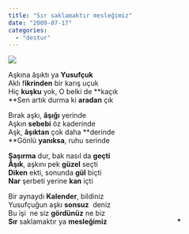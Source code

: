 ```yaml
---
title: "Sır saklamaktır mesleğimiz"
date: "2009-07-17"
categories: 
  - "destur"
---
```


![](/uploads/image/800px-Sympetrum_flaveolum_-_side_(aka)(1).jpg)

Aşkına âşıktı ya **Yusufçuk**  
Aklı f**ikrinden** bir karış uçuk  
Hiç **kuşku** yok, O belki de **kaçık  
**Sen artık durma ki **aradan** çık

Bırak aşkı, **âşığı** yerinde  
Aşkın **sebebi** öz kaderinde  
Aşk, **âşıktan** çok daha **derinde  
**Gönlü **yanıksa**, ruhu serinde

**Şaşırma** dur, bak nasıl da **geçti  
Âşık**, aşkını pek **güzel** seçti  
**Diken** ekti, sonunda **gül** biçti  
**Nar** şerbeti yerine **kan** içti

Bir aynaydı **Kalender**, bildiniz  
Yusufçuğun aşkı **sonsuz**  deniz  
Bu işi  ne siz **gördünüz** ne biz  
**Sır** saklamaktır ya **mesleğimiz**                                    **\***
